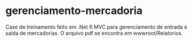 # gerenciamento-mercadoria
Case de treinamento feito em .Net 6 MVC para gerenciamento de entrada e saída de mercadorias.
O arquivo pdf se encontra em wwwroot/Relatorios.
